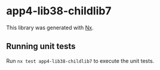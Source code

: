 # app4-lib38-childlib7

This library was generated with [Nx](https://nx.dev).

## Running unit tests

Run `nx test app4-lib38-childlib7` to execute the unit tests.

